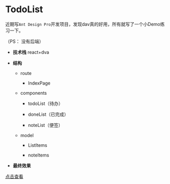 # TodoList

近期写`Ant Design Pro`开发项目，发现dav真的好用，所有就写了一个小Demo练习一下。

（PS： 没有后端）

* **技术栈**
  react+dva
  
* **结构**
  
  * route
 
    - IndexPage

  * components
    - todoList（待办）
  
    - doneList（已完成）
  
    - noteList（便签）
  
  * model
    - ListItems
  
    - noteItems
    
* **最终效果**

 [点击查看](https://iwtf.github.io/TodoList/index.html#/)
